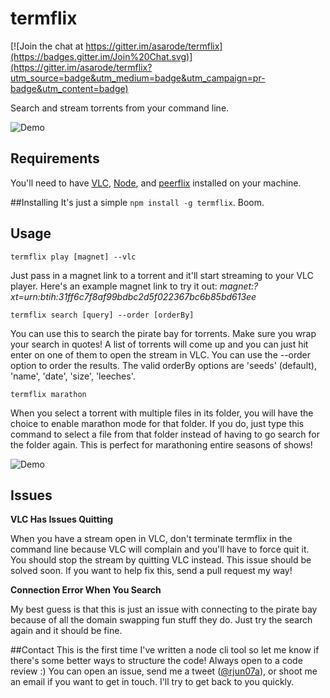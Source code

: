 # termflix

[![Join the chat at https://gitter.im/asarode/termflix](https://badges.gitter.im/Join%20Chat.svg)](https://gitter.im/asarode/termflix?utm_source=badge&utm_medium=badge&utm_campaign=pr-badge&utm_content=badge)

Search and stream torrents from your command line.

![Demo](/../screenshots/termflix_demo.gif?raw=true)

## Requirements
You'll need to have [VLC](http://www.videolan.org/vlc/index.html), [Node](https://nodejs.org/download/), and [peerflix](https://github.com/mafintosh/peerflix) installed on your machine. 

##Installing
It's just a simple `npm install -g termflix`. Boom.

## Usage
    termflix play [magnet] --vlc
Just pass in a magnet link to a torrent and it'll start streaming to your VLC player. Here's an example magnet link to try it out: *magnet:?xt=urn:btih:31ff6c7f8af99bdbc2d5f022367bc6b85bd613ee*

    termflix search [query] --order [orderBy]
You can use this to search the pirate bay for torrents. Make sure you wrap your search in quotes! A list of torrents will come up and you can just hit enter on one of them to open the stream in VLC. You can use the --order option to order the results. The valid orderBy options are 'seeds' (default), 'name', 'date', 'size', 'leeches'.

    termflix marathon
When you select a torrent with multiple files in its folder, you will have the choice to enable marathon mode for that folder. If you do, just type this command to select a file from that folder instead of having to go search for the folder again. This is perfect for marathoning entire seasons of shows!

![Demo](/../screenshots/marathon_walkthrough.png?raw=true)

## Issues
**VLC Has Issues Quitting**

When you have a stream open in VLC, don't terminate termflix in the command line because VLC will complain and you'll have to force quit it. You should stop the stream by quitting VLC instead. This issue should be solved soon. If you want to help fix this, send a pull request my way!

**Connection Error When You Search**

My best guess is that this is just an issue with connecting to the pirate bay because of all the domain swapping fun stuff they do. Just try the search again and it should be fine.

##Contact
This is the first time I've written a node cli tool so let me know if there's some better ways to structure the code! Always open to a code review :) You can open an issue, send me a tweet ([@rjun07a](https://twitter.com/rjun07a)), or shoot me an email if you want to get in touch. I'll try to get back to you quickly.
